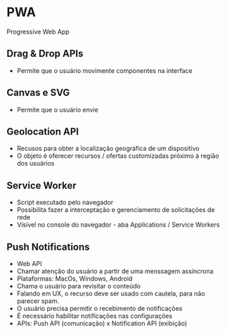 # PWA
Progressive Web App

## Drag & Drop APIs
- Permite que o usuário movimente componentes na interface

## Canvas e SVG
- Permite que o usuário envie

## Geolocation API
- Recusos para obter a localização geográfica de um dispositivo
- O objeto é oferecer recursos / ofertas customizadas próximo à região dos usuários

## Service Worker
- Script executado pelo navegador
- Possibilita fazer a interceptação e gerenciamento de solicitações de rede
- Vísível no console do navegador - aba Applications / Service Workers

## Push Notifications
- Web API
- Chamar atenção do usuário a partir de uma menssagem assíncrona
- Plataformas: MacOs, Windows, Android
- Chama o usuário para revisitar o conteúdo
- Falando em UX, o recurso deve ser usado com cautela, para não parecer spam.
- O usuário precisa permitir o recebimento de notificações
- É necessário habilitar notificações nas configurações
- APIs: Push API (comunicação) x Notification API (exibição)